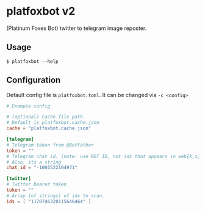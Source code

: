 # platfoxbot v2

(Platinum Foxes Bot) twitter to telegram image reposter.

## Usage

`$ platfoxbot --help`

## Configuration

Default config file is `platfoxbot.toml`. It can be changed via `-c <config>`

```toml
# Example config

# (optional) Cache file path.
# Default is platfoxbot.cache.json
cache = "platfoxbot.cache.json"

[telegram]
# Telegram token from @BotFather
token = ""
# Telegram chat id. (note: use BOT ID, not ids that appears in web{k,z})
# Also, its a string
chat_id = "-1001522104971"

[twitter]
# Twitter bearer token
token = ""
# Array (of strings) of ids to scan. 
ids = [ "1170746320115646464" ]

```

